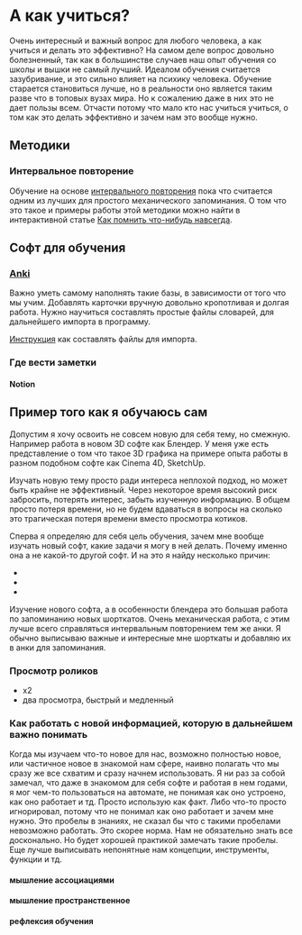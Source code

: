 # А как учиться?

Очень интересный и важный вопрос для любого человека, а как учиться и делать это эффективно? На самом деле вопрос довольно болезненный, так как в большинстве случаев наш опыт обучения со школы и вышки не самый лучший. Идеалом обучения считается зазубривание, и это сильно влияет на психику человека. Обучение старается становиться лучше, но в реальности оно является таким разве что в топовых вузах мира. Но к сожалению даже в них это не дает пользы всем. Отчасти потому что мало кто нас учиться учиться, о том как это делать эффективно и зачем нам это вообще нужно.

## Методики

### Интервальное повторение

Обучение на основе [интервального повторения](https://en.wikipedia.org/wiki/Spaced_repetition) пока что считается одним из лучших для простого механического запоминания. О том что это такое и примеры работы этой методики можно найти в интерактивной статье [Как помнить что-нибудь навсегда](https://ncase.me/remember/ru.html).

## Софт для обучения

### [Anki](https://en.wikipedia.org/wiki/Spaced_repetition)

Важно уметь самому наполнять такие базы, в зависимости от того что мы учим. Добавлять карточки вручную довольно кропотливая и долгая работа. Нужно научиться составлять простые файлы словарей, для дальнейшего импорта в программу.

[Инструкция](https://alexeygorelov.github.io/anki-manual-ru/#/importing?id=text-files) как составлять файлы для импорта.

### Где вести заметки

#### Notion

## Пример того как я обучаюсь сам

Допустим я хочу освоить не совсем новую для себя тему, но смежную. Например работа в новом 3D софте как Блендер. У меня уже есть представление о том что такое 3D графика на примере опыта работы в разном подобном софте как Cinema 4D, SketchUp.

Изучать новую тему просто ради интереса неплохой подход, но может быть крайне не эффективный. Через некоторое время высокий риск забросить, потерять интерес, забыть изученную информацию. В общем просто потеря времени, но не будем вдаваться в вопросы на сколько это трагическая потеря времени вместо просмотра котиков.

Сперва я определяю для себя цель обучения, зачем мне вообще изучать новый софт, какие задачи я могу в ней делать. Почему именно она а не какой-то другой софт. И на это я найду несколько причин:

*
*
*

Изучение нового софта, а в особенности блендера это большая работа по запоминанию новых шорткатов. Очень механическая работа, с этим лучше всего справляться интервальным повторением тем же анки. Я обычно выписываю важные и интересные мне шорткаты и добавляю их в анки для запоминания.

### Просмотр роликов

* x2
* два просмотра, быстрый и медленный

### Как работать с новой информацией, которую в дальнейшем важно понимать

Когда мы изучаем что-то новое для нас, возможно полностью новое, или частичное новое в знакомой нам сфере, наивно полагать что мы сразу же все схватим и сразу начнем использовать. Я ни раз за собой замечал, что даже в знакомом для себя софте и работая в нем годами, я мог чем-то пользоваться на автомате, не понимая как оно устроено, как оно работает и тд. Просто использую как факт. Либо что-то просто игнорировал, потому что не понимал как оно работает и зачем мне нужно. Это пробелы в знаниях, не сказал бы что с такими пробелами невозможно работать. Это скорее норма. Нам не обязательно знать все досконально. Но будет хорошей практикой замечать такие пробелы. Еще лучше выписывать непонятные нам концепции, инструменты, функции и тд. 

#### мышление ассоциациями

#### мышление пространственное

#### рефлексия обучения

